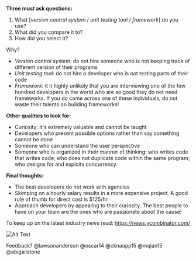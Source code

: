 **Three must ask questions:**

1. What [_version control system_ / _unit testing tool_ / _framework_] do you use?
2. What did you compare it to?
3. How did you select it?

Why?
- _Version control system_: do not hire someone who is not keeping track of different version of their programs
- _Unit testing tool_: do not hire a developer who is not testing parts of their code
- _Framework_: it it highly unlikely that you are interviewing one of the few hundred developers in the world who are so good they do not need frameworks. If you do come across one of these individuals, do not waste their talents on building frameworks!

**Other qualities to look for:**
- Curiosity: it's extremely valuable and cannot be taught
- Developers who present possible options rather than say something cannot be done 
- Someone who can understand the user perspective
- Someone who is organized in their manner of thinking: who writes code that writes code; who does not duplicate code within the same program; who designs for and exploits concurrency.

**Final thoughts:**
- The best developers do not work with agencies
- Skimping on a hourly salary results in a more expensive project. A good rule of thumb for direct cost is $125/hr.
- Approach developers by appealing to their curiosity. The best people to have on your team are the ones who are passionate about the cause! 

To keep up on the latest industry news read: https://news.ycombinator.com/


![Alt Text](http://big.assets.huffingtonpost.com/2014officespace18.gif)


Feedback? @lawsonanderson @oscar14 @cknaupp15 @mqian15 @abigailstone
